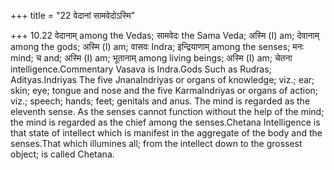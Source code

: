 +++
title = "22 वेदानां सामवेदोऽस्मि"

+++
10.22 वेदानाम् among the Vedas; सामवेदः the Sama Veda; अस्मि (I) am;
देवानाम् among the gods; अस्मि (I) am; वासवः Indra; इन्द्रियाणाम् among
the senses; मनः mind; च and; अस्मि (I) am; भूतानाम् among living beings;
अस्मि (I) am; चेतना intelligence.Commentary Vasava is Indra.Gods Such as
Rudras; Adityas.Indriyas The five JnanaIndriyas or organs of knowledge;
viz.; ear; skin; eye; tongue and nose and the five KarmaIndriyas or
organs of action; viz.; speech; hands; feet; genitals and anus. The mind
is regarded as the eleventh sense. As the senses cannot function without
the help of the mind; the mind is regarded as the chief among the
senses.Chetana Intelligence is that state of intellect which is manifest
in the aggregate of the body and the senses.That which illumines all;
from the intellect down to the grossest object; is called Chetana.
